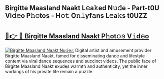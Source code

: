 ## Birgitte Maasland Naakt L𝚎a𝚔ed N𝚞𝚍e - Part-t0U Vi𝚍𝚎o P𝚑𝚘tos - H𝚘𝚝 O𝚗𝚕yf𝚊ns L𝚎a𝚔s t0UZZ

# <h2><a href="http://kf800vb.oniu.top/?m=Birgitte+Maasland+Naakt">🔗👉 🔴 Birgitte Maasland Naakt P𝚑ot𝚘𝚜 V𝚒d𝚎o</a></h2>

[![Birgitte Maasland Naakt Nu𝚍e𝚜](https://i.imgur.com/0qMVB7G.gif)](http://kf800vb.oniu.top/?m=Birgitte+Maasland+Naakt)
Digital artist and amusement provider Birgitte Maasland Naakt, famed for disseminating dance and lifestyle content via viral dance sequences and succinct videos. The public face of Birgitte Maasland Naakt exudes warmth and authenticity, yet the inner workings of his private life remain a puzzle.  
